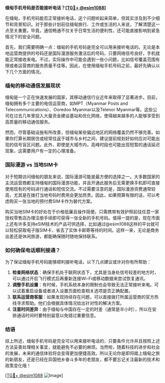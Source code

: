 **缅甸手机号码是否能接听电话？[[TG💪+ @esim1088](https://t.me/s/esim1088)]**

在缅甸，手机号码能否正常接听电话，这个问题听起来简单，但其实涉及到不少细节和背景知识。对于那些计划前往缅甸旅行、工作或生活的人来说，了解清楚这一点至关重要。毕竟，通信畅通不仅关乎日常生活的便利性，还可能直接影响到紧急情况下的安全问题。

首先，我们需要明确一点：缅甸的手机号码是完全可以用来接听电话的。无论是本地运营商提供的号码还是国际漫游服务激活后的号码，只要网络信号良好，手机就能正常接收来电。不过，实际操作中可能会遇到一些小问题，比如信号覆盖范围有限或者运营商的服务质量不佳等。因此，在使用缅甸手机号码之前，最好先确认以下几个方面的情况。

### 缅甸的移动通信发展现状

缅甸是一个正在快速发展的国家，其移动通信行业近年来取得了显著进步。目前，缅甸拥有多个主要的电信运营商，如MPT（Myanmar Posts and Telecommunications）、Ooredoo Myanmar以及Telenor Myanmar等。这些公司在过去几年里投入大量资金建设基站和优化网络，使得越来越多的人能够享受到高质量的移动通信服务。

然而，尽管基础设施有所改善，但缅甸某些偏远地区的网络覆盖仍然不够完善。如果你打算长期居住或经常往返于城市与乡村之间，建议提前规划好如何应对可能出现的信号盲区问题。此外，即使是大城市内，高峰时段也可能出现短暂的通话延迟现象，这需要用户有一定的心理准备。

### 国际漫游 vs 当地SIM卡

对于短期访问缅甸的朋友来说，国际漫游可能是最方便的选择之一。大多数国家的主流运营商都支持缅甸的国际漫游功能，并且开通此服务后无需更换手机即可直接使用现有的号码进行通话和短信交流。不过需要注意的是，国际漫游资费通常较高，尤其是在拨打当地号码时费用会更加昂贵。因此，如果预算有限的话，可以考虑购买一张当地的预付费SIM卡作为替代方案。

购买当地SIM卡的好处在于价格低廉且操作简便。只需携带有效护照前往任意一家授权零售店办理注册手续即可获得一张全新的手机号码。值得一提的是，现在市面上还有许多支持eSIM技术的产品可供选择，比如通过@esim1088这样的平台就可以轻松获取电子版SIM卡，省去了实体卡邮寄等待的时间。这样一来，无论是商务出差还是休闲旅游，都能确保随时随地保持联系。

### 如何确保电话顺利接通？

为了保证缅甸手机号码能够顺利接听电话，以下几点建议或许对你有所帮助：

1. **检查网络状态**：确保手机处于联网状态下，尤其是当身处信号较差的地方时，可以通过开启飞行模式后再重新连接Wi-Fi或移动数据来尝试恢复通讯。
2. **调整手机设置**：有时候，手机系统本身的限制也会导致无法正常接听来电。可以试着重启设备或者进入设置页面检查相关选项是否正确配置。
3. **联系运营商客服**：如果发现持续存在问题，可以直接拨打所属运营商的官方热线寻求帮助。他们会根据具体情况给出针对性的解决方案。
4. **注意时间差异**：由于缅甸与中国存在一定的时差（通常是半小时），所以在安排通话时间时要特别留意以免错过重要信息。

### 结语

综上所述，缅甸手机号码是完全可以用来接听电话的，只要条件允许并且按照上述方法妥善处理相关事宜，就能避免不必要的麻烦。当然啦，随着科技的进步和社会的发展，未来的通信体验将会变得更加便捷高效。所以无论你是即将踏上缅甸之旅的新朋友，还是已经在异国他乡奋斗多年的老朋友，都不要忘记关注最新的技术和政策变化哦！

[[TG💪+ @esim1088](https://t.me/s/esim1088) ![Image](https://i.postimg.cc/4NQfJmqS/Snipaste-2025-05-13-00-14-12.png)]